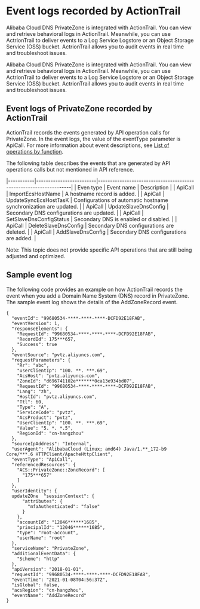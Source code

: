 Event logs recorded by ActionTrail 
=======================================================

Alibaba Cloud DNS PrivateZone is integrated with ActionTrail. You can view and retrieve behavioral logs in ActionTrail. Meanwhile, you can use ActrionTrail to deliver events to a Log Service Logstore or an Object Storage Service (OSS) bucket. ActrionTrail allows you to audit events in real time and troubleshoot issues.

Alibaba Cloud DNS PrivateZone is integrated with ActionTrail. You can view and retrieve behavioral logs in ActionTrail. Meanwhile, you can use ActrionTrail to deliver events to a Log Service Logstore or an Object Storage Service (OSS) bucket. ActrionTrail allows you to audit events in real time and troubleshoot issues.

Event logs of PrivateZone recorded by ActionTrail 
----------------------------------------------------------------------

ActionTrail records the events generated by API operation calls for PrivateZone. In the event logs, the value of the eventType parameter is ApiCall. For more information about event descriptions, see [List of operations by function](https://www.alibabacloud.com/help/zh/doc-detail/66234.htm?spm=a2c63.l28256.b99.31.c3c850b760jZKA).



The following table describes the events that are generated by API operations calls but not mentioned in API reference.


|-----------|-------------------------|-------------------------------------------------------------------|
| Even type | Event name              | Description                                                       |
| ApiCall   | ImportEcsHostName       | A hostname record is added.                                       |
| ApiCall   | UpdateSyncEcsHostTasK   | Configurations of automatic hostname synchronization are updated. |
| ApiCall   | UpdateSlaveDnsConfig    | Secondary DNS configurations are updated.                         |
| ApiCall   | SetSlaveDnsConfigStatus | Secondary DNS is enabled or disabled.                             |
| ApiCall   | DeleteSlaveDnsConfig    | Secondary DNS configurations are deleted.                         |
| ApiCall   | AddSlaveDnsConfig       | Secondary DNS configurations are added.                           |


Note: This topic does not provide specific API operations that are still being adjusted and optimized.

Sample event log 
-------------------------------------

The following code provides an example on how ActionTrail records the event when you add a Domain Name System (DNS) record in PrivateZone. The sample event log shows the details of the AddZoneRecord event.

    {
      "eventId": "99680534-****-****-****-DCFD92E18FAB",
      "eventVersion": 1,
      "responseElements": {
        "RequestId": "99680534-****-****-****-DCFD92E18FAB",
        "RecordId": 175***657,
        "Success": true
      },
      "eventSource": "pvtz.aliyuncs.com",
      "requestParameters": {
        "Rr": "abc",
        "userClientIp": "100. **. ***.69",
        "AcsHost": "pvtz.aliyuncs.com",
        "ZoneId": "d696741102e*******0ca13e934bd07",
        "RequestId": "99680534-****-****-****-DCFD92E18FAB",
        "Lang": "zh",
        "HostId": "pvtz.aliyuncs.com",
        "Ttl": 60,
        "Type": "A",
        "ServiceCode": "pvtz",
        "AcsProduct": "pvtz",
        "UserClientIp": "100. **. ***.69",
        "Value": "5. *. *.5",
        "RegionId": "cn-hangzhou"
      },
      "sourceIpAddress": "Internal",
      "userAgent": "AlibabaCloud (Linux; amd64) Java/1.**_172-b9 Core/***.6 HTTPClient/ApacheHttpClient",
      "eventType": "ApiCall",
      "referencedResources": {
        "ACS::PrivateZone::ZoneRecord": [
          "175***657"
        ]
      },
      "userIdentity": {
      updateZOne  "sessionContext": {
          "attributes": {
            "mfaAuthenticated": "false"
          }
        },
        "accountId": "12046******1685",
        "principalId": "12046******1685",
        "type": "root-account",
        "userName": "root"
      },
      "serviceName": "PrivateZone",
      "additionalEventData": {
        "Scheme": "http"
      },
      "apiVersion": "2018-01-01",
      "requestId": "99680534-****-****-****-DCFD92E18FAB",
      "eventTime": "2021-01-08T04:56:37Z",
      "isGlobal": false,
      "acsRegion": "cn-hangzhou",
      "eventName": "AddZoneRecord"
    }



